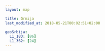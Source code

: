 ```yaml
---
layout: map

title: Grmija
last_modified_at: 2018-05-21T00:02:51+02:00

geoSrbija:
  L1_183: [86]
  L1_362: [24]
---
```

